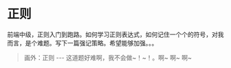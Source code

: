 # 正则

前端中级，正则入门到跑路。如何学习正则表达式，如何记住一个个的符号，对我而言，是个难题。写下一篇强记策略。希望能够加强。。。

> 画外：正则 --- 这道题好难啊，我不会做~！~！。啊~ 啊~ 啊~
